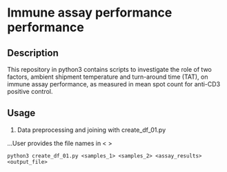 # Immune assay performance performance

## Description
This repository in python3 contains scripts to investigate the role of two factors, ambient shipment temperature and turn-around time (TAT), on immune assay performance, as measured in mean spot count for anti-CD3 positive control.

## Usage

1. Data preprocessing and joining with create_df_01.py

...User provides the file names in < >


```
python3 create_df_01.py <samples_1> <samples_2> <assay_results> <output_file>
```

